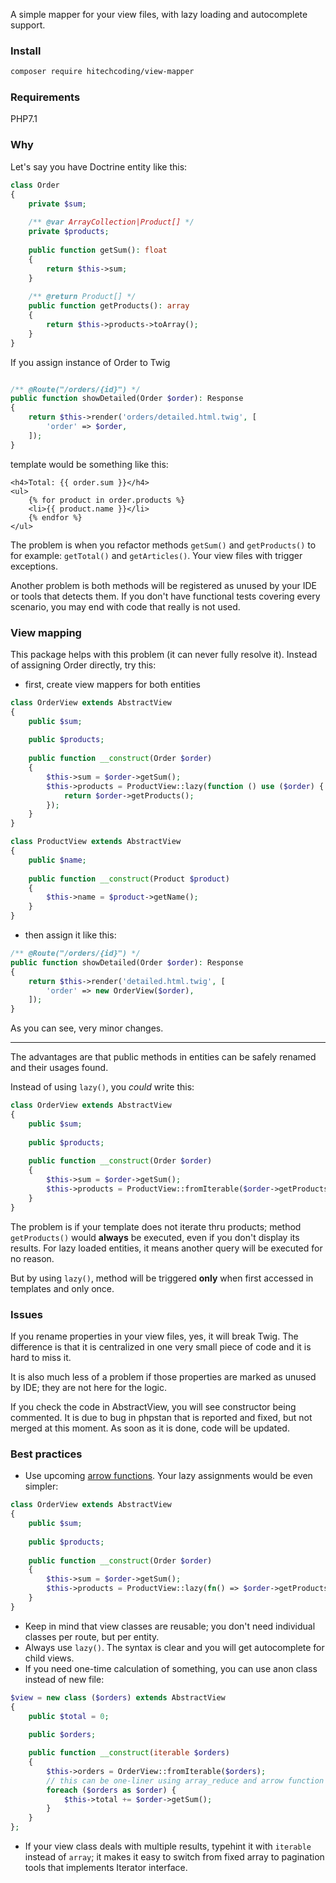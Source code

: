 A simple mapper for your view files, with lazy loading and autocomplete support.

### Install
```bash
composer require hitechcoding/view-mapper
```

### Requirements
PHP7.1

### Why
Let's say you have Doctrine entity like this:

```php
class Order
{
    private $sum;
    
    /** @var ArrayCollection|Product[] */
    private $products;
    
    public function getSum(): float
    {
        return $this->sum;
    }
    
    /** @return Product[] */
    public function getProducts(): array
    {
        return $this->products->toArray();
    }
}
```

If you assign instance of Order to Twig
 
```php

/** @Route("/orders/{id}") */
public function showDetailed(Order $order): Response
{
    return $this->render('orders/detailed.html.twig', [
        'order' => $order,
    ]);
}
``` 
 
template would be something like this:
```twig
<h4>Total: {{ order.sum }}</h4>
<ul>
    {% for product in order.products %}
    <li>{{ product.name }}</li>
    {% endfor %}
</ul>

```

The problem is when you refactor methods ``getSum()`` and ``getProducts()`` to for example: ``getTotal()`` and ``getArticles()``. Your view files with trigger exceptions.

Another problem is both methods will be registered as unused by your IDE or tools that detects them. If you don't have functional tests covering every scenario, you may end with code that really is not used.

### View mapping
This package helps with this problem (it can never fully resolve it). Instead of assigning Order directly, try this:

- first, create view mappers for both entities

```php
class OrderView extends AbstractView
{
    public $sum;
    
    public $products;
    
    public function __construct(Order $order)
    {
        $this->sum = $order->getSum();
        $this->products = ProductView::lazy(function () use ($order) {
            return $order->getProducts();
        });
    }
}

class ProductView extends AbstractView
{
    public $name;
    
    public function __construct(Product $product)
    {
        $this->name = $product->getName();
    } 
}
```

- then assign it like this:

```php
/** @Route("/orders/{id}") */
public function showDetailed(Order $order): Response
{
    return $this->render('detailed.html.twig', [
        'order' => new OrderView($order),
    ]);
}
``` 

As you can see, very minor changes.

---

The advantages are that public methods in entities can be safely renamed and their usages found. 

Instead of using ``lazy()``, you _could_ write this:

```php
class OrderView extends AbstractView
{
    public $sum;
    
    public $products;
    
    public function __construct(Order $order)
    {
        $this->sum = $order->getSum();
        $this->products = ProductView::fromIterable($order->getProducts());
    }
}
```

The problem is if your template does not iterate thru products; method ``getProducts()`` would **always** be executed, even if you don't display its results. For lazy loaded entities, it means another query will be executed for no reason.


But by using ``lazy()``, method will be triggered **only** when first accessed in templates and only once. 

### Issues
If you rename properties in your view files, yes, it will break Twig. The difference is that it is centralized in one very small piece of code and it is hard to miss it. 

It is also much less of a problem if those properties are marked as unused by IDE; they are not here for the logic.

If you check the code in AbstractView, you will see constructor being commented. It is due to bug in phpstan that is reported and fixed, but not merged at this moment. As soon as it is done, code will be updated.

### Best practices 
- Use upcoming [arrow functions](https://wiki.php.net/rfc/arrow_functions_v2). Your lazy assignments would be even simpler:
```php
class OrderView extends AbstractView
{
    public $sum;
    
    public $products;
    
    public function __construct(Order $order)
    {
        $this->sum = $order->getSum();
        $this->products = ProductView::lazy(fn() => $order->getProducts());
    }
}
```
- Keep in mind that view classes are reusable; you don't need individual classes per route, but per entity. 
- Always use ``lazy()``. The syntax is clear and you will get autocomplete for child views. 
- If you need one-time calculation of something, you can use anon class instead of new file:
```php
$view = new class ($orders) extends AbstractView
{
    public $total = 0;
    
    public $orders;

    public function __construct(iterable $orders)
    {
        $this->orders = OrderView::fromIterable($orders);
        // this can be one-liner using array_reduce and arrow function
        foreach ($orders as $order) {
            $this->total += $order->getSum();
        }
    }
};
``` 
- If your view class deals with multiple results, typehint it with ``iterable`` instead of ``array``; it makes it easy to switch from fixed array to pagination tools that implements Iterator interface.
